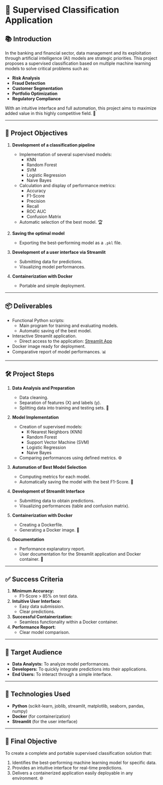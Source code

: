 # 🚀 Supervised Classification Application

## 📚 Introduction
In the banking and financial sector, data management and its exploitation through artificial intelligence (AI) models are strategic priorities. This project proposes a supervised classification based on multiple machine learning models to solve critical problems such as:

- **Risk Analysis**
- **Fraud Detection**
- **Customer Segmentation**
- **Portfolio Optimization**
- **Regulatory Compliance**

With an intuitive interface and full automation, this project aims to maximize added value in this highly competitive field. 🌟

---

## 🎯 Project Objectives

1. **Development of a classification pipeline**
   - Implementation of several supervised models:
     - KNN
     - Random Forest
     - SVM
     - Logistic Regression
     - Naive Bayes
   - Calculation and display of performance metrics:
     - Accuracy
     - F1-Score
     - Precision
     - Recall
     - ROC AUC
     - Confusion Matrix
   - Automatic selection of the best model. 🏆

2. **Saving the optimal model**
   - Exporting the best-performing model as a `.pkl` file.

3. **Development of a user interface via Streamlit**
   - Submitting data for predictions.
   - Visualizing model performances.

4. **Containerization with Docker**
   - Portable and simple deployment.

---

## 📦 Deliverables

- Functional Python scripts:
  - Main program for training and evaluating models.
  - Automatic saving of the best model.
- Interactive Streamlit application.
  - Direct access to the application: [Streamlit App](https://project1-9hv5popj3psoy7al77y8s7.streamlit.app/)
- Docker image ready for deployment.
- Comparative report of model performances. 📊

---

## 🛠️ Project Steps

1. **Data Analysis and Preparation**
   - Data cleaning.
   - Separation of features (X) and labels (y).
   - Splitting data into training and testing sets. 🧹

2. **Model Implementation**
   - Creation of supervised models:
     - K-Nearest Neighbors (KNN)
     - Random Forest
     - Support Vector Machine (SVM)
     - Logistic Regression
     - Naive Bayes
   - Comparing performances using defined metrics. ⚙️

3. **Automation of Best Model Selection**
   - Computing metrics for each model.
   - Automatically saving the model with the best F1-Score. 💾

4. **Development of Streamlit Interface**
   - Submitting data to obtain predictions.
   - Visualizing performances (table and confusion matrix).

5. **Containerization with Docker**
   - Creating a Dockerfile.
   - Generating a Docker image. 🐳

6. **Documentation**
   - Performance explanatory report.
   - User documentation for the Streamlit application and Docker container. 📝

---

## ✅ Success Criteria

1. **Minimum Accuracy:**
   - F1-Score > 85% on test data.
2. **Intuitive User Interface:**
   - Easy data submission.
   - Clear predictions.
3. **Successful Containerization:**
   - Seamless functionality within a Docker container.
4. **Performance Report:**
   - Clear model comparison.

---

## 👥 Target Audience

- **Data Analysts:** To analyze model performances.
- **Developers:** To quickly integrate predictions into their applications.
- **End Users:** To interact through a simple interface.

---

## 🔧 Technologies Used

- **Python** (scikit-learn, joblib, streamlit, matplotlib, seaborn, pandas, numpy)
- **Docker** (for containerization)
- **Streamlit** (for the user interface)

---

## 🌟 Final Objective
To create a complete and portable supervised classification solution that:

1. Identifies the best-performing machine learning model for specific data.
2. Provides an intuitive interface for real-time predictions.
3. Delivers a containerized application easily deployable in any environment. 🌐
